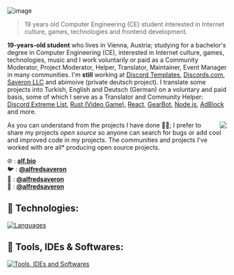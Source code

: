 ![image](https://github.com/alfredsaveron/alfredsaveron/assets/57676676/a0303c73-fd60-4a1c-b517-e6bdb89b051e)

> 19 years old Computer Engineering (CE) student interested in Internet culture, games, technologies and frontend development.

**19-years-old student** who lives in Vienna, Austria; studying for a bachelor's degree in Computer Engineering (CE), interested in Internet culture, games, technologies, music and I work voluntarily or paid as a Community Moderator, Project Moderator, Helper, Translator, Maintainer, Event Manager in many communities. I'm **still** working at [Discord Templates](https://discords.com/templates), [Discords.com](https://discords.com), [Saveron LLC](https://github.com/SaveronLLC) and abimoive (private deutsch project). I translate some projects into Turkish, English and Deutsch (German) on a voluntary and paid basis, some of which I serve as a Translator and Community Helper: [Discord Extreme List](https://discordextremelist.xyz), [Rust (Video Game)](https://rust.facepunch.com/), [React](https://facebook.github.io/react/), [GearBot](https://gearbot.rocks/), [Node.js](https://nodejs.org/), [AdBlock](https://getadblock.com/) and more.

<img align="right" src="https://lanyard-profile-readme.vercel.app/api/408005465423872001">

As you can understand from the projects I have done 👨‍💻; I prefer to share my projects *open source* so anyone can search for bugs or add cool and improved code in my projects. The communities and projects I've worked with are all* producing open source projects.

🌐 : [**alf.bio**](https://alf.bio) \
🐦 : [**@alfredsaveron**](https://twitter.com/alfredsaveron) \
📧 : [**@alfredsaveron**](https://discordapp.com/users/408005465423872001) \
📸 : [**@alfredsaveron**](https://www.instagram.com/alfredsaveron) 

## 🧬 Technologies:

[![Languages](https://skillicons.dev/icons?i=html,css,js,lua,ts,cs,py,dart)](https://skillicons.dev)

## 🔧 Tools, IDEs & Softwares:

   [![Tools, IDEs and Softwares](https://skillicons.dev/icons?i=discord,cloudflare,gcp,vscode,stackoverflow,visualstudio,codepen,gcp)](https://skillicons.dev)
